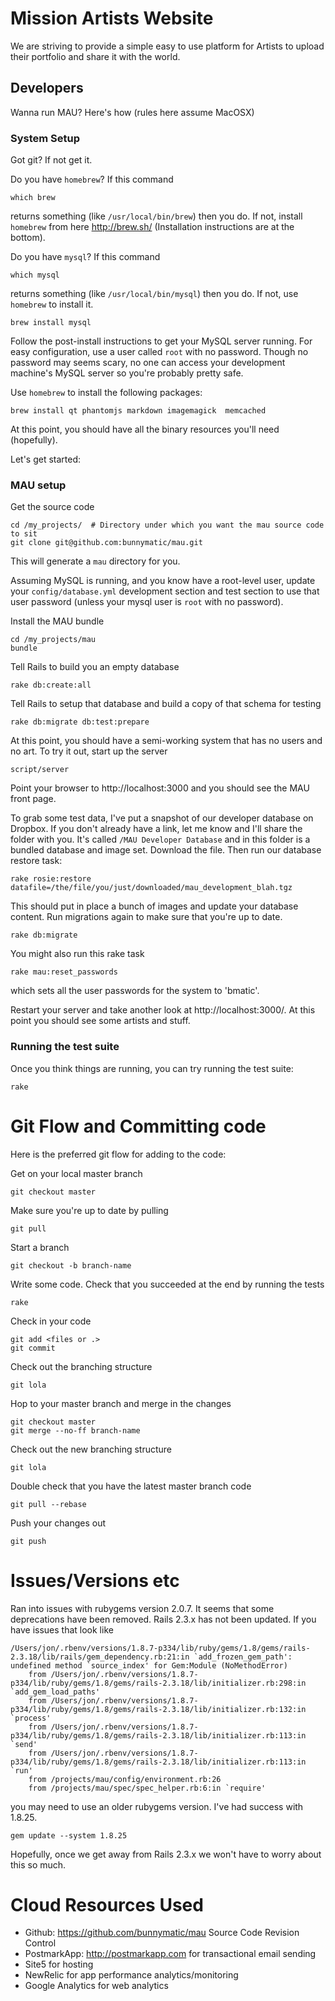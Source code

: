 # Mission Artists Website

We are striving to provide a simple easy to use platform for Artists to upload their portfolio and share it with the world.

## Developers

Wanna run MAU?  Here's how (rules here assume MacOSX)

### System Setup

Got git? If not get it.

Do you have `homebrew`?  If this command

    which brew

returns something (like `/usr/local/bin/brew`) then you do.  If not, install `homebrew` from here http://brew.sh/ (Installation instructions are at the bottom).

Do you have `mysql`?  If this command

    which mysql

returns something (like `/usr/local/bin/mysql`) then you do.  If not, use `homebrew` to install it.

    brew install mysql

Follow the post-install instructions to get your MySQL server running.  For easy configuration, use a user called `root` with no password.  Though no password may seems scary, no one can access your development machine's MySQL server so you're probably pretty safe.

Use `homebrew` to install the following packages:

    brew install qt phantomjs markdown imagemagick	memcached

At this point, you should have all the binary resources you'll need (hopefully).

Let's get started:

### MAU setup

Get the source code 

    cd /my_projects/  # Directory under which you want the mau source code to sit
    git clone git@github.com:bunnymatic/mau.git

This will generate a `mau` directory for you.


Assuming MySQL is running, and you know have a root-level user, update your `config/database.yml` development section and test section to use that user password (unless your mysql user is `root` with no password).

Install the MAU bundle

    cd /my_projects/mau
    bundle

Tell Rails to build you an empty database

    rake db:create:all

Tell Rails to setup that database and build a copy of that schema for testing

    rake db:migrate db:test:prepare

At this point, you should have a semi-working system that has no users and no art.  To try it out, start up the server

    script/server

Point your browser to http://localhost:3000 and you should see the MAU front page.

To grab some test data, I've put a snapshot of our developer database on Dropbox.  If you don't already have a link, let me know and I'll share the folder with you.  It's called `/MAU Developer Database` and in this folder is a bundled database and image set.  Download the file.  Then run our database restore task:

    rake rosie:restore datafile=/the/file/you/just/downloaded/mau_development_blah.tgz

This should put in place a bunch of images and update your database content.  Run migrations again to make sure that you're up to date.

    rake db:migrate

You might also run this rake task

    rake mau:reset_passwords

which sets all the user passwords for the system to 'bmatic'.

Restart your server and take another look at http://localhost:3000/.  At this point you should see some artists and stuff.

### Running the test suite

Once you think things are running, you can try running the test suite:

    rake


# Git Flow and Committing code

Here is the preferred git flow for adding to the code:

Get on your local master branch

    git checkout master

Make sure you're up to date by pulling

    git pull

Start a branch

    git checkout -b branch-name

Write some code.
Check that you succeeded at the end by running the tests

    rake

Check in your code 

    git add <files or .>
    git commit

Check out the branching structure

    git lola

Hop to your master branch and merge in the changes

    git checkout master
    git merge --no-ff branch-name

Check out the new branching structure

    git lola

Double check that you have the latest master branch code

    git pull --rebase

Push your changes out

    git push


# Issues/Versions etc

Ran into issues with rubygems version 2.0.7.  It seems that some deprecations have been removed.  Rails 2.3.x has not been updated.  If you have issues that look like

    /Users/jon/.rbenv/versions/1.8.7-p334/lib/ruby/gems/1.8/gems/rails-2.3.18/lib/rails/gem_dependency.rb:21:in `add_frozen_gem_path': undefined method `source_index' for Gem:Module (NoMethodError)
    	from /Users/jon/.rbenv/versions/1.8.7-p334/lib/ruby/gems/1.8/gems/rails-2.3.18/lib/initializer.rb:298:in `add_gem_load_paths'
    	from /Users/jon/.rbenv/versions/1.8.7-p334/lib/ruby/gems/1.8/gems/rails-2.3.18/lib/initializer.rb:132:in `process'
    	from /Users/jon/.rbenv/versions/1.8.7-p334/lib/ruby/gems/1.8/gems/rails-2.3.18/lib/initializer.rb:113:in `send'
    	from /Users/jon/.rbenv/versions/1.8.7-p334/lib/ruby/gems/1.8/gems/rails-2.3.18/lib/initializer.rb:113:in `run'
    	from /projects/mau/config/environment.rb:26
    	from /projects/mau/spec/spec_helper.rb:6:in `require'

you may need to use an older rubygems version.  I've had success with 1.8.25. 

    gem update --system 1.8.25

Hopefully, once we get away from Rails 2.3.x we won't have to worry about this so much.


# Cloud Resources Used

* Github:  https://github.com/bunnymatic/mau Source Code Revision Control
* PostmarkApp: http://postmarkapp.com for transactional email sending
* Site5 for hosting
* NewRelic for app performance analytics/monitoring
* Google Analytics for web analytics


